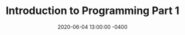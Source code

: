 ---
layout: post
title:  "Introduction to Programming Part 1"
date:   2020-06-04 13:00:00 -0400
published: false
categories: codecademy
---